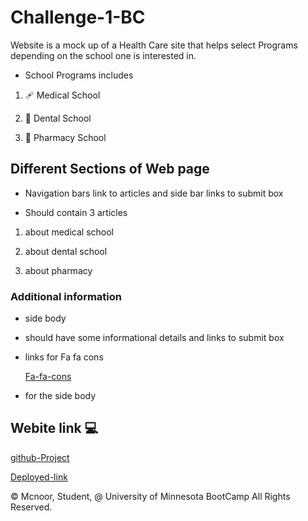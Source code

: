 # Challenge-1-BC

Website is a mock up of a Health Care site that helps select Programs depending on the school one is interested in.

* School Programs includes

1. 🩹 Medical School

2. 🦷 Dental School

3. 💊 Pharmacy School


## Different Sections of Web page

* Navigation bars link to articles and side bar links to submit box

* Should contain 3 articles

1. about medical school

2. about dental school

3. about pharmacy

###  Additional information 


* side body 

- should have some informational details and links to submit box

* links for Fa fa cons
  
   [Fa-fa-cons](https://cdnjs.cloudflare.com/ajax/libs/font-awesome/4.7.0/css/font-awesome.min.css)

- for the side body

## Webite link 💻

[github-Project](https://github.com/MCXBootCampUMN/1-BootCamp-HTML-CSS-Git-Challenge-Code-Refactor/tree/main)

[Deployed-link](https://mcxbootcampumn.github.io/1-BootCamp-HTML-CSS-Git-Challenge-Code-Refactor/)

© Mcnoor, Student, @ University of Minnesota BootCamp All Rights Reserved.
